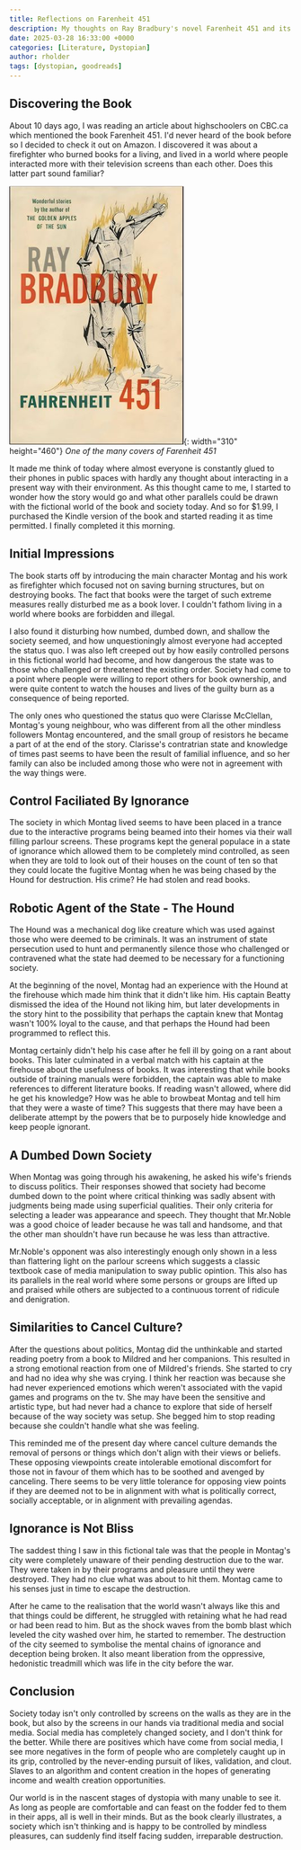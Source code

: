 ```yaml
---
title: Reflections on Farenheit 451
description: My thoughts on Ray Bradbury's novel Farenheit 451 and its parallels with life today
date: 2025-03-28 16:33:00 +0000
categories: [Literature, Dystopian]
author: rholder
tags: [dystopian, goodreads]
---
```



## Discovering the Book

About 10 days ago, I was reading an article about highschoolers on CBC.ca which mentioned the book Farenheit 451. I'd never heard of the book before so I decided to check it out on Amazon. I discovered it was about a firefighter who burned books for a living, and lived in a world where people interacted more with their television screens than each other. Does this latter part sound familiar?

![Farenheit_451](/assets/posts/20250328/Farenheit_451_Cover.jpg){: width="310" height="460"}
_One of the many covers of Farenheit 451_

It made me think of today where almost everyone is constantly glued to their phones in public spaces with hardly any thought about interacting in a present way with their environment. As this thought came to me, I started to wonder how the story would go and what other parallels could be drawn with the fictional world of the book and society today. And so for $1.99, I purchased the Kindle version of the book and started reading it as time permitted. I finally completed it this morning. 

## Initial Impressions
The book starts off by introducing the main character Montag and his work as firefighter which focused not on saving burning structures, but on destroying books. The fact that books were the target of such extreme measures really disturbed me as a book lover. I couldn't fathom living in a world where books are forbidden and illegal. 

I also found it disturbing how numbed, dumbed down, and shallow the society seemed, and how unquestioningly almost everyone had accepted the status quo. I was also left creeped out by how easily controlled persons in this fictional world had become, and how dangerous the state was to those who challenged or threatened the existing order. Society had come to a point where people were willing to report others for book ownership, and were quite content to watch the houses and lives of the guilty burn as a consequence of being reported. 

The only ones who questioned the status quo were Clarisse McClellan, Montag's young neighbour, who was different from all the other mindless followers Montag encountered, and the small group of resistors he became a part of at the end of the story. Clarisse's contratrian state and knowledge of times past seems to have been the result of familial influence, and so her family can also be included among those who were not in agreement with the way things were.

## Control Faciliated By Ignorance

The society in which Montag lived seems to have been placed in a trance due to the interactive programs being beamed into their homes via their wall filling parlour screens. These programs kept the general populace in a state of ignorance which allowed them to be completely mind controlled, as seen when they are told to look out of their houses on the count of ten so that they could locate the fugitive Montag when he was being chased by the Hound for destruction. His crime? He had stolen and read books.

## Robotic Agent of the State - The Hound

The Hound was a mechanical dog like creature which was used against those who were deemed to be criminals. It was an instrument of state persecution used to hunt and permanently silence those who challenged or contravened what the state had deemed to be necessary for a functioning society.

At the beginning of the novel, Montag had an experience with the Hound at the firehouse which made him think that it didn't like him. His captain Beatty dismissed the idea of the Hound not liking him, but later developments in the story hint to the possibility that perhaps the captain knew that Montag wasn't 100% loyal to the cause, and that perhaps the Hound had been programmed to reflect this. 

Montag certainly didn't help his case after he fell ill by going on a rant about books. This later culminated in a verbal match with his captain at the firehouse about the usefulness of books. It was interesting that while books outside of training manuals were forbidden, the captain was able to make references to different literature books. If reading wasn't allowed, where did he get his knowledge? How was he able to browbeat Montag and tell him that they were a waste of time? This suggests that there may have been a deliberate attempt by the powers that be to purposely hide knowledge and keep people ignorant.

## A Dumbed Down Society

When Montag was going through his awakening, he asked his wife's friends to discuss politics. Their responses showed that society had become dumbed down to the point where critical thinking was sadly absent with judgments being made using superficial qualities. Their only criteria for selecting a leader was appearance and speech. They thought that Mr.Noble was a good choice of leader because he was tall and handsome, and that the other man shouldn't have run because he was less than attractive.

Mr.Noble's opponent was also interestingly enough only shown in a less than flattering light on the parlour screens which suggests a classic textbook case of media manipulation to sway public opintion. This also has its parallels in the real world where some persons or groups are lifted up and praised while others are subjected to a continuous torrent of ridicule and denigration.

## Similarities to Cancel Culture?

After the questions about politics, Montag did the unthinkable and started reading poetry from a book to Mildred and her companions. This resulted in a strong emotional reaction from one of Mildred's friends. She started to cry and had no idea why she was crying. I think her reaction was because she had never experienced emotions which weren't associated with the vapid games and programs on the tv. She may have been the sensitive and artistic type, but had never had a chance to explore that side of herself because of the way society was setup. She begged him to stop reading because she couldn't handle what she was feeling.

This reminded me of the present day where cancel culture demands the removal of persons or things which don't align with their views or beliefs. These opposing viewpoints create intolerable emotional discomfort for those not in favour of them which has to be soothed and avenged by canceling. There seems to be very little tolerance for opposing view points if they are deemed not to be in alignment with what is politically correct, socially acceptable, or in alignment with prevailing agendas.


## Ignorance is Not Bliss

The saddest thing I saw in this fictional tale was that the people in Montag's city were completely unaware of their pending destruction due to the war. They were taken in by their programs and pleasure until they were destroyed. They had no clue what was about to hit them. Montag came to his senses just in time to escape the destruction. 

After he came to the realisation that the world wasn't always like this and that things could be different, he struggled with retaining what he had read or had been read to him. But as the shock waves from the bomb blast which leveled the city washed over him, he started to remember. The destruction of the city seemed to symbolise the mental chains of ignorance and deception being broken. It also meant liberation from the oppressive, hedonistic treadmill which was life in the city before the war.

## Conclusion

Society today isn't only controlled by screens on the walls as they are in the book, but also by the screens in our hands via traditional media and social media. Social media has completely changed society, and I don't think for the better. While there are positives which have come from social media, I see more negatives in the form of people who are completely caught up in its grip, controlled by the never-ending pursuit of likes, validation, and clout. Slaves to an algorithm and content creation in the hopes of generating income and wealth creation opportunities.

Our world is in the nascent stages of dystopia with many unable to see it. As long as people are comfortable and can feast on the fodder fed to them in their apps, all is well in their minds. But as the book clearly illustrates, a society which isn't thinking and is happy to be controlled by mindless pleasures, can suddenly find itself facing sudden, irreparable destruction.



